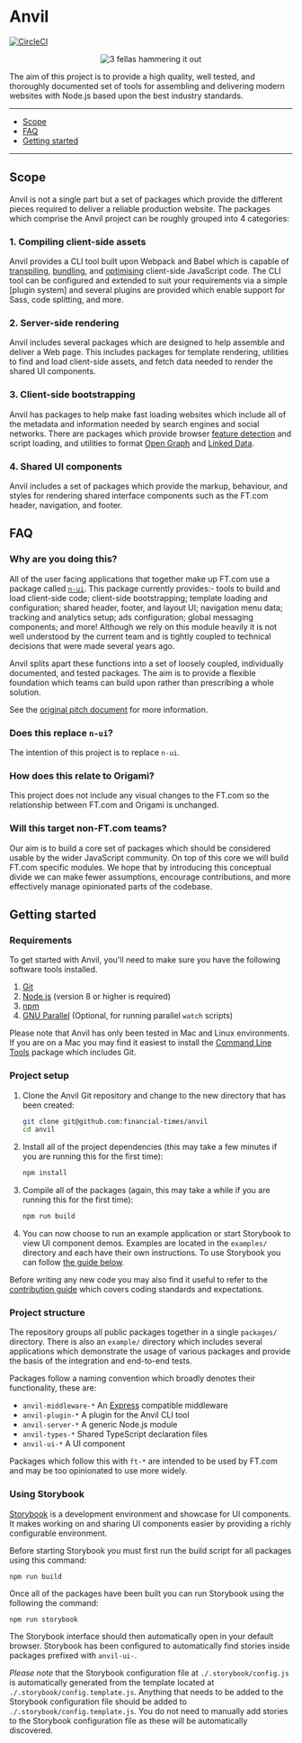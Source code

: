 # Anvil

[![CircleCI](https://circleci.com/gh/Financial-Times/anvil/tree/master.svg?style=svg&circle-token=2149091698510f3908776e16620b30494fdca26c)](https://circleci.com/gh/Financial-Times/anvil/tree/master)

<p align="center">
  <img src="https://media.giphy.com/media/CtGZtZklB1yCs/giphy-downsized.gif" alt="3 fellas hammering it out">
</p>

The aim of this project is to provide a high quality, well tested, and thoroughly documented set of tools for assembling and delivering modern websites with Node.js  based upon the best industry standards.

---

- [Scope](#scope)
- [FAQ](#faq)
- [Getting started](#getting-started)

---


## Scope

Anvil is not a single part but a set of packages which provide the different pieces required to deliver a reliable production website. The packages which comprise the Anvil project can be roughly grouped into 4 categories:

### 1. Compiling client-side assets

Anvil provides a CLI tool built upon Webpack and Babel which is capable of [transpiling], [bundling], and [optimising] client-side JavaScript code. The CLI tool can be configured and extended to suit your requirements via a simple [plugin system] and several plugins are provided which enable support for Sass, code splitting, and more.

[transpiling]: https://scotch.io/tutorials/javascript-transpilers-what-they-are-why-we-need-them
[bundling]: https://nolanlawson.com/2017/05/22/a-brief-and-incomplete-history-of-javascript-bundlers/
[optimising]: https://developers.google.com/web/fundamentals/performance/why-performance-matters/
[plugins]: #todo

### 2. Server-side rendering

Anvil includes several packages which are designed to help assemble and deliver a Web page. This includes packages for template rendering, utilities to find and load client-side assets, and fetch data needed to render the shared UI components.

### 3. Client-side bootstrapping

Anvil has packages to help make fast loading websites which include all of the metadata and information needed by search engines and social networks. There are packages which provide browser [feature detection] and script loading, and utilities to format [Open Graph] and [Linked Data].

[feature detection]: https://en.wikipedia.org/wiki/Feature_detection_(web_development)
[Open Graph]: http://ogp.me/
[Linked Data]: https://json-ld.org/

### 4. Shared UI components

Anvil includes a set of packages which provide the markup, behaviour, and styles for rendering shared interface components such as the FT.com header, navigation, and footer.


## FAQ

### Why are you doing this?

All of the user facing applications that together make up FT.com use a package called [`n-ui`]. This package currently provides:- tools to build and load client-side code; client-side bootstrapping; template loading and configuration; shared header, footer, and layout UI; navigation menu data; tracking and analytics setup; ads configuration; global messaging components; and more! Although we rely on this module heavily it is not well understood by the current team and is tightly coupled to technical decisions that were made several years ago.

Anvil splits apart these functions into a set of loosely coupled, individually documented, and tested packages. The aim is to provide a flexible foundation which teams can build upon rather than prescribing a whole solution.

See the [original pitch document] for more information.

[`n-ui`]: https://github.com/Financial-Times/n-ui
[original pitch document]: https://docs.google.com/document/d/1UNRbX-BpPESA4-wSfCb6DRYIijyOUhBJh99iUE95cU0/edit?usp=sharing

### Does this replace `n-ui`?

The intention of this project is to replace `n-ui`.

### How does this relate to Origami?

This project does not include any visual changes to the FT.com so the relationship between FT.com and Origami is unchanged.

### Will this target non-FT.com teams?

Our aim is to build a core set of packages which should be considered usable by the wider JavaScript community. On top of this core we will build FT.com specific modules. We hope that by introducing this conceptual divide we can make fewer assumptions, encourage contributions, and more effectively manage opinionated parts of the codebase.


## Getting started

### Requirements

To get started with Anvil, you'll need to make sure you have the following software tools installed.

1. [Git](https://git-scm.com/)
2. [Node.js](https://nodejs.org/en/) (version 8 or higher is required)
3. [npm](http://npmjs.com/)
4. [GNU Parallel](https://www.gnu.org/software/parallel/) (Optional, for running parallel `watch` scripts)

Please note that Anvil has only been tested in Mac and Linux environments. If you are on a Mac you may find it easiest to install the [Command Line Tools](https://developer.apple.com/download/more/) package which includes Git.


### Project setup

1. Clone the Anvil Git repository and change to the new directory that has been created:

    ```bash
    git clone git@github.com:financial-times/anvil
    cd anvil
    ```

2. Install all of the project dependencies (this may take a few minutes if you are running this for the first time):

    ```bash
    npm install
    ```

3. Compile all of the packages (again, this may take a while if you are running this for the first time):

    ```bash
    npm run build
    ```

4. You can now choose to run an example application or start Storybook to view UI component demos. Examples are located in the `examples/` directory and each have their own instructions. To use Storybook you can follow [the guide below](#using-storybook).

Before writing any new code you may also find it useful to refer to the [contribution guide](contribution.md) which covers coding standards and expectations.

### Project structure

The repository groups all public packages together in a single `packages/` directory. There is also an `example/` directory which includes several applications which demonstrate the usage of various packages and provide the basis of the integration and end-to-end tests.

Packages follow a naming convention which broadly denotes their functionality, these are:

- `anvil-middleware-*` An [Express] compatible middleware
- `anvil-plugin-*` A plugin for the Anvil CLI tool
- `anvil-server-*` A generic Node.js module
- `anvil-types-*` Shared TypeScript declaration files
- `anvil-ui-*` A UI component

Packages which follow this with `ft-*` are intended to be used by FT.com and may be too opinionated to use more widely.

[Express]: https://expressjs.com/

### Using Storybook

[Storybook] is a development environment and showcase for UI components. It makes working on and sharing UI components easier by providing a richly configurable environment.

[Storybook]: https://storybook.js.org/

Before starting Storybook you must first run the build script for all packages using this command:

```
npm run build
```

Once all of the packages have been built you can run Storybook using the following the command:

```
npm run storybook
```

The Storybook interface should then automatically open in your default browser. Storybook has been configured to automatically find stories inside packages prefixed with `anvil-ui-`.

_Please note_ that the Storybook configuration file at `./.storybook/config.js` is automatically generated from the template located at `./.storybook/config.template.js`. Anything that needs to be added to the Storybook configuration file should be added to `./.storybook/config.template.js`. You do not need to manually add stories to the Storybook configuration file as these will be automatically discovered.
